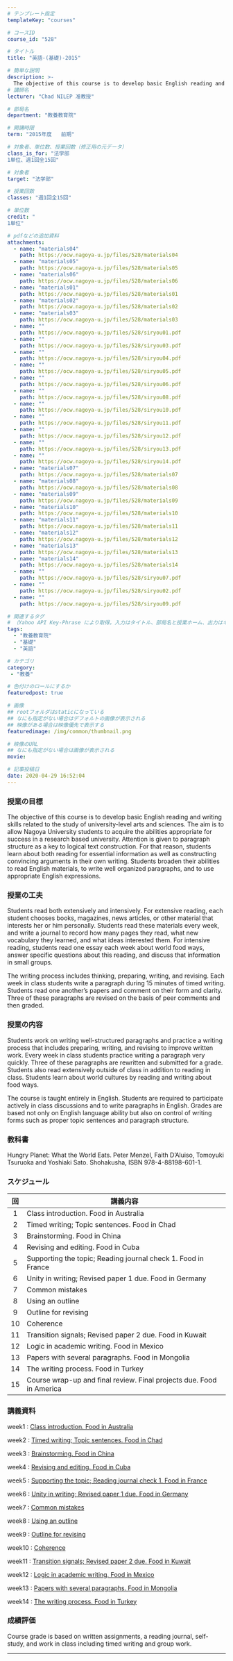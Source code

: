 ```yaml
---
# テンプレート指定
templateKey: "courses"

# コースID
course_id: "528"

# タイトル
title: "英語-(基礎)-2015"

# 簡単な説明
description: >-
  The objective of this course is to develop basic English reading and writing skills related to the study of university-level arts and sciences. The aim is to allow Nagoya University students to acquir ....
# 講師名
lecturer: "Chad NILEP 准教授"

# 部局名
department: "教養教育院"

# 開講時限
term: "2015年度	前期"

# 対象者、単位数、授業回数（修正用の元データ）
class_is_for: "法学部
1単位、週1回全15回"

# 対象者
target: "法学部"

# 授業回数
classes: "週1回全15回"

# 単位数
credit: "
1単位"

# pdfなどの追加資料
attachments:
  - name: "materials04" 
    path: https://ocw.nagoya-u.jp/files/528/materials04
  - name: "materials05" 
    path: https://ocw.nagoya-u.jp/files/528/materials05
  - name: "materials06" 
    path: https://ocw.nagoya-u.jp/files/528/materials06
  - name: "materials01" 
    path: https://ocw.nagoya-u.jp/files/528/materials01
  - name: "materials02" 
    path: https://ocw.nagoya-u.jp/files/528/materials02
  - name: "materials03" 
    path: https://ocw.nagoya-u.jp/files/528/materials03
  - name: "" 
    path: https://ocw.nagoya-u.jp/files/528/siryou01.pdf
  - name: "" 
    path: https://ocw.nagoya-u.jp/files/528/siryou03.pdf
  - name: "" 
    path: https://ocw.nagoya-u.jp/files/528/siryou04.pdf
  - name: "" 
    path: https://ocw.nagoya-u.jp/files/528/siryou05.pdf
  - name: "" 
    path: https://ocw.nagoya-u.jp/files/528/siryou06.pdf
  - name: "" 
    path: https://ocw.nagoya-u.jp/files/528/siryou08.pdf
  - name: "" 
    path: https://ocw.nagoya-u.jp/files/528/siryou10.pdf
  - name: "" 
    path: https://ocw.nagoya-u.jp/files/528/siryou11.pdf
  - name: "" 
    path: https://ocw.nagoya-u.jp/files/528/siryou12.pdf
  - name: "" 
    path: https://ocw.nagoya-u.jp/files/528/siryou13.pdf
  - name: "" 
    path: https://ocw.nagoya-u.jp/files/528/siryou14.pdf
  - name: "materials07" 
    path: https://ocw.nagoya-u.jp/files/528/materials07
  - name: "materials08" 
    path: https://ocw.nagoya-u.jp/files/528/materials08
  - name: "materials09" 
    path: https://ocw.nagoya-u.jp/files/528/materials09
  - name: "materials10" 
    path: https://ocw.nagoya-u.jp/files/528/materials10
  - name: "materials11" 
    path: https://ocw.nagoya-u.jp/files/528/materials11
  - name: "materials12" 
    path: https://ocw.nagoya-u.jp/files/528/materials12
  - name: "materials13" 
    path: https://ocw.nagoya-u.jp/files/528/materials13
  - name: "materials14" 
    path: https://ocw.nagoya-u.jp/files/528/materials14
  - name: "" 
    path: https://ocw.nagoya-u.jp/files/528/siryou07.pdf
  - name: "" 
    path: https://ocw.nagoya-u.jp/files/528/siryou02.pdf
  - name: "" 
    path: https://ocw.nagoya-u.jp/files/528/siryou09.pdf

# 関連するタグ
# （Yahoo API Key-Phrase により取得。入力はタイトル、部局名と授業ホーム、出力はキーフレーズ（tags））
tags:
  - "教養教育院"
  - "基礎"
  - "英語"

# カテゴリ
category:
 - "教養"

# 色付けのロールにするか
featuredpost: true

# 画像
## rootフォルダはstaticになっている
## なにも指定がない場合はデフォルトの画像が表示される
## 映像がある場合は映像優先で表示する
featuredimage: /img/common/thumbnail.png

# 映像のURL
## なにも指定がない場合は画像が表示される
movie: 

# 記事投稿日
date: 2020-04-29 16:52:04
---
```


### 授業の目標

The objective of this course is to develop basic English reading and writing skills related to the study of university-level arts and sciences.
The aim is to allow Nagoya University students to acquire the abilities appropriate for success in a research based university.
Attention is given to paragraph structure as a key to logical text construction.
For that reason, students learn about both reading for essential information as well as constructing convincing arguments in their own writing.
Students broaden their abilities to read English materials, to write well organized paragraphs, and to use appropriate English expressions.




### 授業の工夫

Students read both extensively and intensively.
For extensive reading, each student chooses books, magazines, news articles, or other material that interests her or him personally.
Students read these materials every week, and write a journal to record how many pages they read, what new vocabulary they learned, and what ideas interested them.
For intensive reading, students read one essay each week about world food ways, answer specific questions about this reading, and discuss that information in small groups.

The writing process includes thinking, preparing, writing, and revising.
Each week in class students write a paragraph during 15 minutes of timed writing.
Students read one another&rsquo;s papers and comment on their form and clarity.
Three of these paragraphs are revised on the basis of peer comments and then graded.





### 授業の内容

Students work on writing well-structured paragraphs and practice a writing process that includes preparing, writing, and revising to improve written work. Every week in class students practice writing a paragraph very quickly.
Three of these paragraphs are rewritten and submitted for a grade.
Students also read extensively outside of class in addition to reading in class.
Students learn about world cultures by reading and writing about food ways.

The course is taught entirely in English.
Students are required to participate actively in class discussions and to write paragraphs in English.
Grades are based not only on English language ability but also on control of writing forms such as proper topic sentences and paragraph structure.


### 教科書

Hungry Planet: What the World Eats. Peter Menzel, Faith D&rsquo;Aluiso, Tomoyuki Tsuruoka and Yoshiaki Sato. Shohakusha, ISBN 978-4-88198-601-1.



### スケジュール

| 回 | 講義内容                                                             |
|:--:|----------------------------------------------------------------------|
|  1 | Class introduction. Food in Australia                                |
|  2 | Timed writing; Topic sentences. Food in Chad                         |
|  3 | Brainstorming. Food in China                                         |
|  4 | Revising and editing. Food in Cuba                                   |
|  5 | Supporting the topic; Reading journal check 1. Food in France        |
|  6 | Unity in writing; Revised paper 1 due. Food in Germany               |
|  7 | Common mistakes                                                      |
|  8 | Using an outline                                                     |
|  9 | Outline for revising                                                 |
| 10 | Coherence                                                            |
| 11 | Transition signals; Revised paper 2 due. Food in Kuwait              |
| 12 | Logic in academic writing. Food in Mexico                            |
| 13 | Papers with several paragraphs. Food in Mongolia                     |
| 14 | The writing process. Food in Turkey                                  |
| 15 | Course wrap-up and final review. Final projects due. Food in America |




### 講義資料

week1
: [Class introduction. Food in Australia](https://ocw.nagoya-u.jp/files/528/siryou01.pdf) 

week2
: [Timed writing; Topic sentences. Food in Chad](https://ocw.nagoya-u.jp/files/528/siryou02.pdf) 

week3
: [Brainstorming. Food in China](https://ocw.nagoya-u.jp/files/528/siryou03.pdf) 

week4
: [Revising and editing. Food in Cuba](https://ocw.nagoya-u.jp/files/528/siryou04.pdf) 

week5
: [Supporting the topic; Reading journal check 1. Food in France](https://ocw.nagoya-u.jp/files/528/siryou05.pdf) 

week6
: [Unity in writing; Revised paper 1 due. Food in Germany](https://ocw.nagoya-u.jp/files/528/siryou06.pdf) 

week7
: [Common mistakes](https://ocw.nagoya-u.jp/files/528/siryou07.pdf) 

week8
: [Using an outline](https://ocw.nagoya-u.jp/files/528/siryou08.pdf) 

week9
: [Outline for revising](https://ocw.nagoya-u.jp/files/528/siryou09.pdf) 

week10
: [Coherence](https://ocw.nagoya-u.jp/files/528/siryou10.pdf) 

week11
: [Transition signals; Revised paper 2 due. Food in Kuwait](https://ocw.nagoya-u.jp/files/528/siryou11.pdf) 

week12
: [Logic in academic writing. Food in Mexico](https://ocw.nagoya-u.jp/files/528/siryou12.pdf) 

week13
: [Papers with several paragraphs. Food in Mongolia](https://ocw.nagoya-u.jp/files/528/siryou13.pdf) 

week14
: [The writing process. Food in Turkey](https://ocw.nagoya-u.jp/files/528/siryou14.pdf) 







### 成績評価

Course grade is based on written assignments, a reading journal, self-study, and work in class including timed writing and group work.




-----